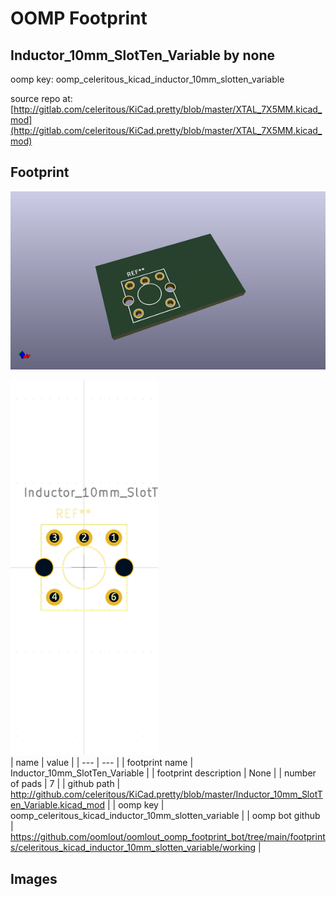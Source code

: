 # OOMP Footprint  
## Inductor_10mm_SlotTen_Variable  by none  
  
oomp key: oomp_celeritous_kicad_inductor_10mm_slotten_variable  
  
source repo at: [http://gitlab.com/celeritous/KiCad.pretty/blob/master/XTAL_7X5MM.kicad_mod](http://gitlab.com/celeritous/KiCad.pretty/blob/master/XTAL_7X5MM.kicad_mod)  
## Footprint  
  
[![working_kicad_pcb_3d.png](working_kicad_pcb_3d_600.png)](working_kicad_pcb_3d.png)  
  
[![working.png](working_600.png)](working.png)  
| name | value | 
| --- | --- | 
| footprint name | Inductor_10mm_SlotTen_Variable | 
| footprint description | None | 
| number of pads | 7 | 
| github path | http://github.com/celeritous/KiCad.pretty/blob/master/Inductor_10mm_SlotTen_Variable.kicad_mod | 
| oomp key | oomp_celeritous_kicad_inductor_10mm_slotten_variable | 
| oomp bot github | https://github.com/oomlout/oomlout_oomp_footprint_bot/tree/main/footprints/celeritous_kicad_inductor_10mm_slotten_variable/working | 
## Images  
